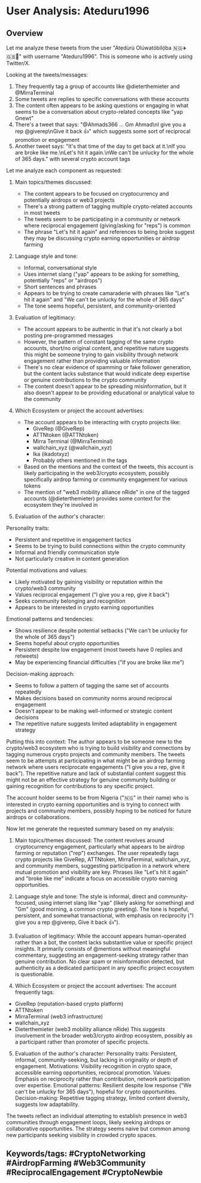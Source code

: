 # User Analysis: Ateduru1996

## Overview

<think>
Let me analyze these tweets from the user "Atẹdùrù Olúwatóbilọ́ba 🇳🇬✈️ 🇬🇧🐺" with username "Ateduru1996". This is someone who is actively using Twitter/X.

Looking at the tweets/messages:

1. They frequently tag a group of accounts like @dieterthemieter and @MirraTerminal
2. Some tweets are replies to specific conversations with these accounts
3. The content often appears to be asking questions or engaging in what seems to be a conversation about crypto-related concepts like "yap Gnewt"
4. There's a tweet that says: "@Ahmads366 ... Gm Ahmad\nI give you a rep @giverep\nGive it back 👍" which suggests some sort of reciprocal promotion or engagement
5. Another tweet says: "It's that time of the day to get back at it.\nIf you are broke like me.\nLet's hit it again.\nWe can't be unlucky for the whole of 365 days." with several crypto account tags

Let me analyze each component as requested:

1. Main topics/themes discussed:
   - The content appears to be focused on cryptocurrency and potentially airdrops or web3 projects
   - There's a strong pattern of tagging multiple crypto-related accounts in most tweets
   - The tweets seem to be participating in a community or network where reciprocal engagement (giving/asking for "reps") is common
   - The phrase "Let's hit it again" and references to being broke suggest they may be discussing crypto earning opportunities or airdrop farming

2. Language style and tone:
   - Informal, conversational style
   - Uses internet slang ("yap" appears to be asking for something, potentially "reps" or "airdrops")
   - Short sentences and phrases
   - Appears to be trying to create camaraderie with phrases like "Let's hit it again" and "We can't be unlucky for the whole of 365 days"
   - The tone seems hopeful, persistent, and community-oriented

3. Evaluation of legitimacy:
   - The account appears to be authentic in that it's not clearly a bot posting pre-programmed messages
   - However, the pattern of constant tagging of the same crypto accounts, short/no original content, and repetitive nature suggests this might be someone trying to gain visibility through network engagement rather than providing valuable information
   - There's no clear evidence of spamming or fake follower generation, but the content lacks substance that would indicate deep expertise or genuine contributions to the crypto community
   - The content doesn't appear to be spreading misinformation, but it also doesn't appear to be providing educational or analytical value to the community

4. Which Ecosystem or project the account advertises:
   - The account appears to be interacting with crypto projects like:
     * GiveRep (@GiveRep)
     * ATTNtoken (@ATTNtoken)
     * Mirra Terminal (@MirraTerminal)
     * wallchain_xyz (@wallchain_xyz)
     * Ika (ikadotxyz)
     * Probably others mentioned in the tags
   - Based on the mentions and the context of the tweets, this account is likely participating in the web3/crypto ecosystem, possibly specifically airdrop farming or community engagement for various tokens
   - The mention of "web3 mobility alliance nRide" in one of the tagged accounts (@dieterthemieter) provides some context for the ecosystem they're involved in

5. Evaluation of the author's character:

Personality traits:
   - Persistent and repetitive in engagement tactics
   - Seems to be trying to build connections within the crypto community
   - Informal and friendly communication style
   - Not particularly creative in content generation

Potential motivations and values:
   - Likely motivated by gaining visibility or reputation within the crypto/web3 community
   - Values reciprocal engagement ("I give you a rep, give it back")
   - Seeks community belonging and recognition
   - Appears to be interested in crypto earning opportunities

Emotional patterns and tendencies:
   - Shows resilience despite potential setbacks ("We can't be unlucky for the whole of 365 days")
   - Seems hopeful about crypto opportunities
   - Persistent despite low engagement (most tweets have 0 replies and retweets)
   - May be experiencing financial difficulties ("If you are broke like me")

Decision-making approach:
   - Seems to follow a pattern of tagging the same set of accounts repeatedly
   - Makes decisions based on community norms around reciprocal engagement
   - Doesn't appear to be making well-informed or strategic content decisions
   - The repetitive nature suggests limited adaptability in engagement strategy

Putting this into context:
The author appears to be someone new to the crypto/web3 ecosystem who is trying to build visibility and connections by tagging numerous crypto projects and community members. The tweets seem to be attempts at participating in what might be an airdrop farming network where users reciprocate engagements ("I give you a rep, give it back"). The repetitive nature and lack of substantial content suggest this might not be an effective strategy for genuine community building or gaining recognition for contributions to any specific project.

The account holder seems to be from Nigeria ("🇳🇬" in their name) who is interested in crypto earning opportunities and is trying to connect with projects and community members, possibly hoping to be noticed for future airdrops or collaborations.

Now let me generate the requested summary based on my analysis:
</think>

1. Main topics/themes discussed:
The content revolves around cryptocurrency engagement, particularly what appears to be airdrop farming or reputation ("rep") exchanges. The user repeatedly tags crypto projects like GiveRep, ATTNtoken, MirraTerminal, wallchain_xyz, and community members, suggesting participation in a network where mutual promotion and visibility are key. Phrases like "Let's hit it again" and "broke like me" indicate a focus on accessible crypto earning opportunities.

2. Language style and tone:
The style is informal, direct and community-focused, using internet slang like "yap" (likely asking for something) and "Gm" (good morning, a common crypto greeting). The tone is hopeful, persistent, and somewhat transactional, with emphasis on reciprocity ("I give you a rep @giverep, Give it back 👍").

3. Evaluation of legitimacy:
While the account appears human-operated rather than a bot, the content lacks substantive value or specific project insights. It primarily consists of @mentions without meaningful commentary, suggesting an engagement-seeking strategy rather than genuine contribution. No clear spam or misinformation detected, but authenticity as a dedicated participant in any specific project ecosystem is questionable.

4. Which Ecosystem or project the account advertises:
The account frequently tags:
- GiveRep (reputation-based crypto platform)
- ATTNtoken
- MirraTerminal (web3 infrastructure)
- wallchain_xyz
- Dieterthemieter (web3 mobility alliance nRide)
This suggests involvement in the broader web3/crypto airdrop ecosystem, possibly as a participant rather than promoter of specific projects.

5. Evaluation of the author's character:
Personality traits: Persistent, informal, community-seeking, but lacking in originality or depth of engagement.
Motivations: Visibility recognition in crypto space, accessible earning opportunities, reciprocal promotion.
Values: Emphasis on reciprocity rather than contribution, network participation over expertise.
Emotional patterns: Resilient despite low response ("We can't be unlucky for 365 days"), hopeful for crypto opportunities.
Decision-making: Repetitive tagging strategy, limited content diversity, suggests low adaptability.

The tweets reflect an individual attempting to establish presence in web3 communities through engagement loops, likely seeking airdrops or collaborative opportunities. The strategy seems naive but common among new participants seeking visibility in crowded crypto spaces.

Keywords/tags:
#CryptoNetworking #AirdropFarming #Web3Community #ReciprocalEngagement #CryptoNewbie
---
